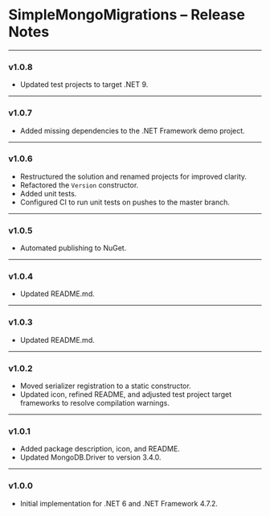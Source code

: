 # SimpleMongoMigrations – Release Notes

---

### v1.0.8
- Updated test projects to target .NET 9.

---

### v1.0.7
- Added missing dependencies to the .NET Framework demo project.

---

### v1.0.6
- Restructured the solution and renamed projects for improved clarity.
- Refactored the `Version` constructor.
- Added unit tests.
- Configured CI to run unit tests on pushes to the master branch.

---

### v1.0.5
- Automated publishing to NuGet.

---

### v1.0.4
- Updated README.md.

---

### v1.0.3
- Updated README.md.

---

### v1.0.2
- Moved serializer registration to a static constructor.
- Updated icon, refined README, and adjusted test project target frameworks to resolve compilation warnings.

---

### v1.0.1
- Added package description, icon, and README.
- Updated MongoDB.Driver to version 3.4.0.

---

### v1.0.0
- Initial implementation for .NET 6 and .NET Framework 4.7.2.